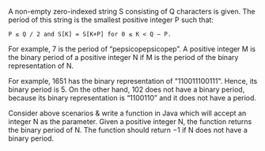 A non-empty zero-indexed string S consisting of Q characters is given. The period of this string is the smallest positive integer P such that:
```
P ≤ Q / 2 and S[K] = S[K+P] for 0 ≤ K < Q − P.
```
For example, 7 is the period of “pepsicopepsicopep”. A positive integer M is the binary period of a positive integer N if M is the period of the binary representation of N.

For example, 1651 has the binary representation of "110011100111". Hence, its binary period is 5. On the other hand, 102 does not have a binary period, because its binary representation is “1100110” and it does not have a period.

Consider above scenarios & write a function in Java which will accept an integer N as the parameter. Given a positive integer N, the function returns the binary period of N. The function should return −1 if N does not have a binary period.
